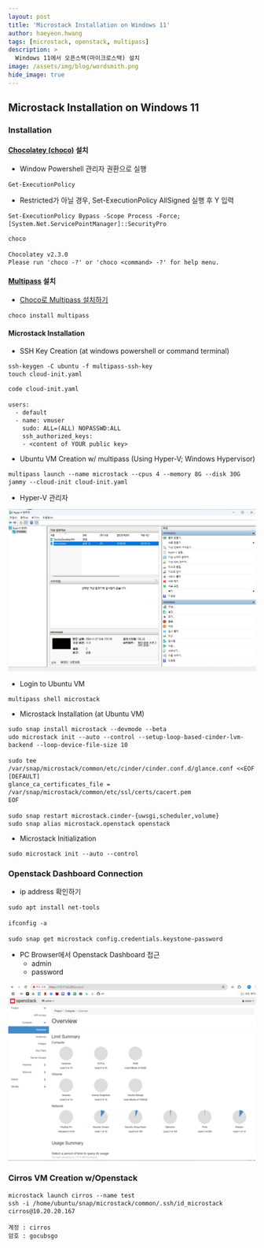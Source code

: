 ```yaml
---
layout: post
title: 'Microstack Installation on Windows 11' 
author: haeyeon.hwang
tags: [microstack, openstack, multipass]
description: >
  Windows 11에서 오픈스택(마이크로스택) 설치 
image: /assets/img/blog/wordsmith.png
hide_image: true
---
```


## Microstack Installation on Windows 11

### Installation

#### [Chocolatey (choco)](https://chocolatey.org/) 설치

- Window Powershell 관리자 권환으로 실행
~~~command
Get-ExecutionPolicy
~~~

- Restricted가 아닐 경우,  Set-ExecutionPolicy AllSigned 실행 후 Y 입력

~~~command
Set-ExecutionPolicy Bypass -Scope Process -Force; [System.Net.ServicePointManager]::SecurityPro
~~~

~~~command
choco

Chocolatey v2.3.0
Please run 'choco -?' or 'choco <command> -?' for help menu.
~~~

#### [Multipass](https://multipass.run/) 설치

- [Choco로 Multipass 설치하기](https://community.chocolatey.org/packages/multipass)

~~~command
choco install multipass
~~~

#### Microstack Installation

- SSH Key Creation (at windows powershell or command terminal)
  
~~~console
ssh-keygen -C ubuntu -f multipass-ssh-key
touch cloud-init.yaml
~~~

~~~console
code cloud-init.yaml

users:
  - default
  - name: vmuser
    sudo: ALL=(ALL) NOPASSWD:ALL
    ssh_authorized_keys:
    - <content of YOUR public key> 
~~~

- Ubuntu VM Creation w/ multipass (Using Hyper-V; Windows Hypervisor)
  
~~~console
multipass launch --name microstack --cpus 4 --memory 8G --disk 30G jammy --cloud-init cloud-init.yaml
~~~

- Hyper-V 관리자
  
![hyperv_manager.png](/assets/img/blog/hyperv_manager.png)

- Login to Ubuntu VM

~~~console
multipass shell microstack
~~~

- Microstack Installation (at Ubuntu VM)
  
~~~console
sudo snap install microstack --devmode --beta
udo microstack init --auto --control --setup-loop-based-cinder-lvm-backend --loop-device-file-size 10

sudo tee /var/snap/microstack/common/etc/cinder/cinder.conf.d/glance.conf <<EOF
[DEFAULT]
glance_ca_certificates_file = /var/snap/microstack/common/etc/ssl/certs/cacert.pem
EOF

sudo snap restart microstack.cinder-{uwsgi,scheduler,volume}
sudo snap alias microstack.openstack openstack
~~~

- Microstack Initialization
  
~~~console
sudo microstack init --auto --control
~~~

### Openstack Dashboard Connection

- ip address 확인하기
  
~~~console
sudo apt install net-tools

ifconfig -a

sudo snap get microstack config.credentials.keystone-password
~~~

- PC Browser에서 Openstack Dashboard 접근
  - admin
  - password

![openstack_dashboard.png](/assets/img/blog/openstack_dashboard.png)

### Cirros VM Creation w/Openstack

~~~console
microstack launch cirros --name test
ssh -i /home/ubuntu/snap/microstack/common/.ssh/id_microstack cirros@10.20.20.167

계정 : cirros
암호 : gocubsgo
~~~
